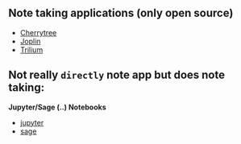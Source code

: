 
Note taking applications (only open source)
-
- [Cherrytree](https://github.com/giuspen/cherrytree)
- [Joplin](https://github.com/laurent22/joplin/)
- [Trilium](https://github.com/zadam/trilium)

Not really `directly` note app but does note taking:
-
**Jupyter/Sage (..) Notebooks**
- [jupyter](https://jupyter.org/)
- [sage](https://www.sagemath.org/)
